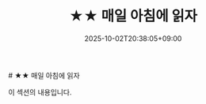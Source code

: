 ﻿---
title: "★★ 매일 아침에 읽자"
date: 2025-10-02T20:38:05+09:00
lastmod: 2025-10-02T20:38:05+09:00
type: docs
sidebar:
  open: true
weight: 1
---
<div style="display:none">
  <meta property="article:published_time" content="2025-10-02T11:38:05Z" />
  <meta property="article:modified_time" content="2025-10-02T11:38:05Z" />
</div>
# ★★ 매일 아침에 읽자

이 섹션의 내용입니다.
